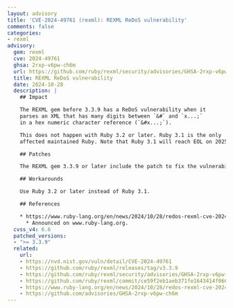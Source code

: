 ```yaml
---
layout: advisory
title: 'CVE-2024-49761 (rexml): REXML ReDoS vulnerability'
comments: false
categories:
- rexml
advisory:
  gem: rexml
  cve: 2024-49761
  ghsa: 2rxp-v6pw-ch6m
  url: https://github.com/ruby/rexml/security/advisories/GHSA-2rxp-v6pw-ch6m
  title: REXML ReDoS vulnerability
  date: 2024-10-28
  description: |
    ## Impact

    The REXML gem before 3.3.9 has a ReDoS vulnerability when it
    parses an XML that has many digits between `&#` and `x...;`
    in a hex numeric character reference (`&#x...;`).

    This does not happen with Ruby 3.2 or later. Ruby 3.1 is the only
    affected maintained Ruby. Note that Ruby 3.1 will reach EOL on 2025-03.

    ## Patches

    The REXML gem 3.3.9 or later include the patch to fix the vulnerability.

    ## Workarounds

    Use Ruby 3.2 or later instead of Ruby 3.1.

    ## References

    * https://www.ruby-lang.org/en/news/2024/10/28/redos-rexml-cve-2024-49761
      * Announced on www.ruby-lang.org.
  cvss_v4: 6.6
  patched_versions:
  - ">= 3.3.9"
  related:
    url:
    - https://nvd.nist.gov/vuln/detail/CVE-2024-49761
    - https://github.com/ruby/rexml/releases/tag/v3.3.9
    - https://github.com/ruby/rexml/security/advisories/GHSA-2rxp-v6pw-ch6m
    - https://github.com/ruby/rexml/commit/ce59f2eb1aeb371fe1643414f06618dbe031979f
    - https://www.ruby-lang.org/en/news/2024/10/28/redos-rexml-cve-2024-49761
    - https://github.com/advisories/GHSA-2rxp-v6pw-ch6m
---
```

